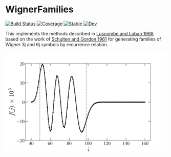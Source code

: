 # WignerFamilies

[![Build Status](https://github.com/xzackli/WignerFamilies.jl/workflows/CI/badge.svg)](https://github.com/xzackli/WignerFamilies.jl/actions)
[![Coverage](https://codecov.io/gh/xzackli/WignerFamilies.jl/branch/master/graph/badge.svg)](https://codecov.io/gh/xzackli/WignerFamilies.jl)
[![Stable](https://img.shields.io/badge/docs-stable-blue.svg)](https://xzackli.github.io/WignerFamilies.jl/stable)
[![Dev](https://img.shields.io/badge/docs-dev-blue.svg)](https://xzackli.github.io/WignerFamilies.jl/dev)

This implements the methods described in [Luscombe and Luban 1998](https://journals.aps.org/pre/abstract/10.1103/PhysRevE.57.7274) based on the work of [Schulten and Gordon 1961](https://aip.scitation.org/doi/10.1063/1.522426) for generating families of Wigner 3j and 6j symbols by recurrence relation. 

![example plot](examples/luscombe_and_luban_1998.png)
